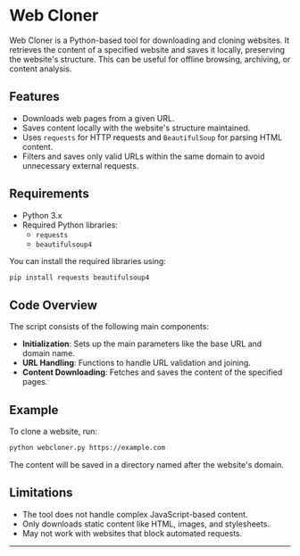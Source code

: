 # Web Cloner

Web Cloner is a Python-based tool for downloading and cloning websites. It retrieves the content of a specified website and saves it locally, preserving the website's structure. This can be useful for offline browsing, archiving, or content analysis.

## Features

- Downloads web pages from a given URL.
- Saves content locally with the website's structure maintained.
- Uses `requests` for HTTP requests and `BeautifulSoup` for parsing HTML content.
- Filters and saves only valid URLs within the same domain to avoid unnecessary external requests.

## Requirements

- Python 3.x
- Required Python libraries:
  - `requests`
  - `beautifulsoup4`

You can install the required libraries using:
```bash
pip install requests beautifulsoup4
```


## Code Overview

The script consists of the following main components:

- **Initialization**: Sets up the main parameters like the base URL and domain name.
- **URL Handling**: Functions to handle URL validation and joining.
- **Content Downloading**: Fetches and saves the content of the specified pages.

## Example

To clone a website, run:
```bash
python webcloner.py https://example.com
```
The content will be saved in a directory named after the website's domain.

## Limitations

- The tool does not handle complex JavaScript-based content.
- Only downloads static content like HTML, images, and stylesheets.
- May not work with websites that block automated requests.

---
